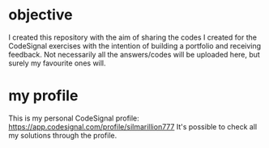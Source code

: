 # objective
I created this repository with the aim of sharing the codes I created for the CodeSignal exercises with the intention of building a portfolio and receiving feedback. Not necessarily all the answers/codes will be uploaded here, but surely my favourite ones will.

# my profile 
This is my personal CodeSignal profile: https://app.codesignal.com/profile/silmarillion777
It's possible to check all my solutions through the profile.
